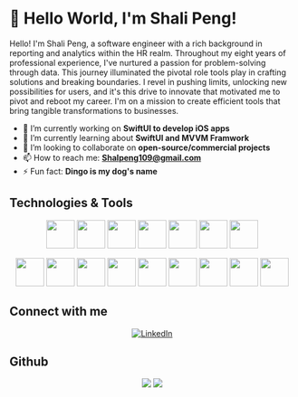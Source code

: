 # 👋 Hello World, I'm Shali Peng!

Hello! I'm Shali Peng, a software engineer with a rich background in reporting and analytics within the HR realm. Throughout my eight years of professional experience, I've nurtured a passion for problem-solving through data. This journey illuminated the pivotal role tools play in crafting solutions and breaking boundaries. I revel in pushing limits, unlocking new possibilities for users, and it's this drive to innovate that motivated me to pivot and reboot my career. I'm on a mission to create efficient tools that bring tangible transformations to businesses.

- 🔭 I’m currently working on **SwiftUI to develop iOS apps**
- 🌱 I’m currently learning about **SwiftUI and MVVM Framwork**
- 👯 I’m looking to collaborate on **open-source/commercial projects**
- 📫 How to reach me: **[Shalpeng109@gmail.com](mailto:Shalpeng109@gmail.com)**
- ⚡ Fun fact: **Dingo is my dog's name**

## Technologies & Tools

<p align="center">
  <img height="50" src="https://cdn.jsdelivr.net/gh/devicons/devicon/icons/javascript/javascript-original.svg"/>
  <img height="50" src="https://cdn.jsdelivr.net/gh/devicons/devicon/icons/ruby/ruby-original.svg"/>
  <img height="50" src="https://cdn.jsdelivr.net/gh/devicons/devicon/icons/python/python-original.svg"/>
  <img height="50" src="https://cdn.jsdelivr.net/gh/devicons/devicon/icons/nodejs/nodejs-original.svg"/>
  <img height="50" src="https://cdn.jsdelivr.net/gh/devicons/devicon/icons/docker/docker-original.svg"/>
  <img height="50" src="https://cdn.jsdelivr.net/gh/devicons/devicon/icons/mysql/mysql-original.svg"/>
  <img height="50" src="https://cdn.jsdelivr.net/gh/devicons/devicon/icons/mongodb/mongodb-original.svg"/>
</p>

<p align="center">
  <img height="50" src="https://cdn.jsdelivr.net/gh/devicons/devicon/icons/numpy/numpy-original.svg"/>
  <img height="50" src="https://cdn.jsdelivr.net/gh/devicons/devicon/icons/react/react-original.svg"/>
  <img height="50" src="https://cdn.jsdelivr.net/gh/devicons/devicon/icons/postgresql/postgresql-original.svg"/>
  <img height="50" src="https://cdn.jsdelivr.net/gh/devicons/devicon/icons/html5/html5-original.svg"/>
  <img height="50" src="https://cdn.jsdelivr.net/gh/devicons/devicon/icons/css3/css3-original.svg"/>
  <img height="50" src="https://cdn.jsdelivr.net/gh/devicons/devicon/icons/git/git-plain.svg"/>
  <img height="50" src="https://cdn.jsdelivr.net/gh/devicons/devicon/icons/heroku/heroku-original.svg"/>
  <img height="50" src="https://cdn.jsdelivr.net/gh/devicons/devicon/icons/swift/swift-original.svg"/>
  <img height="50" src="https://cdn.jsdelivr.net/gh/devicons/devicon/icons/github/github-original.svg"/>
</p>

## Connect with me

<p align="center">
  <a href="https://www.linkedin.com/in/shalipeng/"><img src="https://img.shields.io/badge/linkedin-%230077B5.svg?style=for-the-badge&logo=linkedin" alt="LinkedIn"></a>
</p>

## Github

<p align="center">
  <img src="https://github-readme-stats.vercel.app/api/top-langs?username=dingodang1113&layout=compact&hide_border=true&theme=default"/>
  <img src="https://github-readme-streak-stats.herokuapp.com/?user=dingodang1113&hide_border=true&theme=default"/>
</p>
